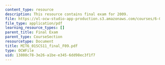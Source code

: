 ```yaml
---
content_type: resource
description: This resource contains final exam for 2009.
file: https://ol-ocw-studio-app-production.s3.amazonaws.com/courses/6-01sc-introduction-to-electrical-engineering-and-computer-science-i-spring-2011/13808c783e26a1bee3456dd98ec3f1f7_MIT6_01SCS11_final_F09.pdf
file_type: application/pdf
learning_resource_types: []
parent_title: Final Exam
parent_type: CourseSection
resourcetype: Document
title: MIT6_01SCS11_final_F09.pdf
type: OCWFile
uid: 13808c78-3e26-a1be-e345-6dd98ec3f1f7
---
```

